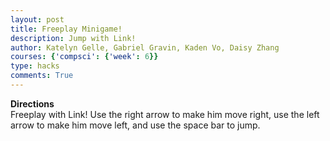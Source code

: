 ```yaml
---
layout: post
title: Freeplay Minigame!
description: Jump with Link!
author: Katelyn Gelle, Gabriel Gravin, Kaden Vo, Daisy Zhang
courses: {'compsci': {'week': 6}}
type: hacks
comments: True
---
```


**Directions**  
Freeplay with Link! Use the right arrow to make him move right, use the left arrow to make him move left, and use the space bar to jump.  

<!DOCTYPE html>
<html>
<head>
    <title>Freeplay Minigame!</title>
</head>
<body>
    <canvas id="gameCanvas" width="800" height="400"></canvas>
    <script>
        // Get the canvas and its 2D rendering context
        const canvas = document.getElementById('gameCanvas');
        const ctx = canvas.getContext('2d');

        // Load the background image
        const backgroundImage = new Image();
        backgroundImage.src = '/student/images/park.jpg';

        // Load the sprite image
        const spriteImage = new Image();
        spriteImage.src = '/student/images/linksprites.png';

        // Initial sprite position and velocity
        let spriteX = 100;
        let spriteY = canvas.height - spriteImage.height;
        let spriteVelocityY = 0;

        // Constants for jump behavior
        const gravity = 0.5;
        const jumpStrength = -10;
        let isJumping = false;

        // Define the source rectangle for the sprite
        const spriteSourceX = 0; // X coordinate of the top-left corner of the sprite in the sprite sheet
        const spriteSourceY = 0; // Y coordinate of the top-left corner of the sprite in the sprite sheet
        const spriteWidth = 96; // Width of the sprite in the sprite sheet
        const spriteHeight = 104; // Height of the sprite in the sprite sheet

        // Game loop
        function gameLoop() {
            // Clear the canvas
            ctx.clearRect(0, 0, canvas.width, canvas.height);

            // Draw the background image
            ctx.drawImage(backgroundImage, 0, 0, canvas.width, canvas.height);

            // Update the sprite position based on gravity
            spriteVelocityY += gravity;
            spriteY += spriteVelocityY;

            // Check if the sprite has landed
            if (spriteY >= canvas.height - spriteHeight) {
                spriteY = canvas.height - spriteHeight;
                spriteVelocityY = 0;
                isJumping = false;
            }

            // Draw the sprite with the specified source rectangle
            ctx.drawImage(spriteImage, spriteSourceX, spriteSourceY, spriteWidth, spriteHeight, spriteX, spriteY, spriteWidth, spriteHeight);

            requestAnimationFrame(gameLoop);
        }

        // Handle player input (e.g., jump)
        window.addEventListener('keydown', (event) => {
            if (event.key === ' ' && !isJumping) {
                spriteVelocityY = jumpStrength;
                isJumping = true;
            }
        });

        // Wait for both images to load
        backgroundImage.onload = () => {
            spriteImage.onload = () => {
                // Start the game loop after both images are loaded
                gameLoop();
            };
        };
    </script>
</body>
</html>
